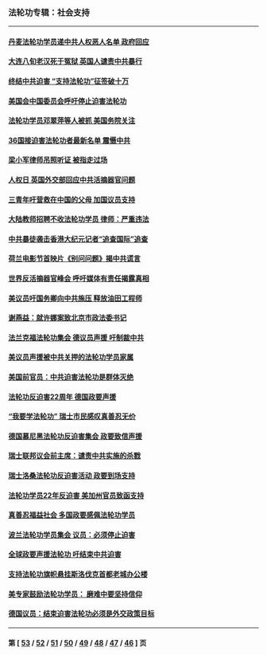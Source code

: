 ### 法轮功专辑：社会支持
---
#### [丹麦法轮功学员递中共人权恶人名单 政府回应](../../pages/nf4386/n13497482.md?01140430) 
#### [大连八旬老汉死于冤狱 英国人谴责中共暴行](../../pages/nf4386/n13480118.md?01140430) 
#### [终结中共迫害 “支持法轮功”征签破十万](../../pages/nf4386/n13471084.md?01140430) 
#### [美国会中国委员会呼吁停止迫害法轮功](../../pages/nf4386/n13465411.md?01140430) 
#### [法轮功学员邓翠萍等人被抓 美国务院关注](../../pages/nf4386/n13451524.md?01140430) 
#### [36国接迫害法轮功者最新名单 震慑中共](../../pages/nf4386/n13445909.md?01140430) 
#### [梁小军律师吊照听证 被指走过场](../../pages/nf4386/n13437662.md?01140430) 
#### [人权日 英国外交部回应中共活摘器官问题](../../pages/nf4386/n13430243.md?01140430) 
#### [三青年吁营救在中国的父母 加国议员支持](../../pages/nf4386/n13429744.md?01140430) 
#### [大陆教师招聘不收法轮功学员 律师：严重违法](../../pages/nf4386/n13365839.md?01140430) 
#### [中共暴徒袭击香港大纪元记者“追查国际”追查](../../pages/nf4386/n13343404.md?01140430) 
#### [荷兰电影节首映片《别问问题》揭中共谎言](../../pages/nf4386/n13321179.md?01140430) 
#### [世界反活摘器官峰会 呼吁媒体有责任揭露真相](../../pages/nf4386/n13264475.md?01140430) 
#### [美议员吁国务卿向中共施压 释放油田工程师](../../pages/nf4386/n13233845.md?01140430) 
#### [谢燕益：就许娜案致北京市政法委书记](../../pages/nf4386/n13182701.md?01140430) 
#### [法兰克福法轮功集会 德议员声援 吁制裁中共](../../pages/nf4386/n13175975.md?01140430) 
#### [美议员声援被中共关押的法轮功学员家属](../../pages/nf4386/n13158310.md?01140430) 
#### [美国前官员：中共迫害法轮功是群体灭绝](../../pages/nf4386/n13157750.md?01140430) 
#### [法轮功反迫害22周年 德国政要声援](../../pages/nf4386/n13143632.md?01140430) 
#### [“我要学法轮功” 瑞士市民感叹真善忍无价](../../pages/nf4386/n13129633.md?01140430) 
#### [德国慕尼黑法轮功反迫害集会 政要致信声援](../../pages/nf4386/n13129148.md?01140430) 
#### [瑞士联邦议会前主席：谴责中共实施的杀戮](../../pages/nf4386/n13127336.md?01140430) 
#### [瑞士洛桑法轮功反迫害活动 政要到场支持](../../pages/nf4386/n13119398.md?01140430) 
#### [法轮功学员22年反迫害 美加州官员致函支持](../../pages/nf4386/n13118879.md?01140430) 
#### [真善忍福益社会 多国政要感佩法轮功学员](../../pages/nf4386/n13116951.md?01140430) 
#### [波兰法轮功学员集会 议员：必须停止迫害](../../pages/nf4386/n13116685.md?01140430) 
#### [全球政要声援法轮功 吁结束中共迫害](../../pages/nf4386/n13114441.md?01140430) 
#### [支持法轮功旗帜悬挂斯洛伐克首都老城办公楼](../../pages/nf4386/n13112261.md?01140430) 
#### [美专家鼓励法轮功学员： 磨难中要坚持信仰](../../pages/nf4386/n13108359.md?01140430) 
#### [德国议员：结束迫害法轮功必须是外交政策目标](../../pages/nf4386/n13109600.md?01140430) 

---
#### 第 [ [53](./53.md?01140430) / [52](./52.md?01140430) / [51](./51.md?01140430) / [50](./50.md?01140430) / [49](./49.md?01140430) / [48](./48.md?01140430) / [47](./47.md?01140430) / [46](./46.md?01140430) ] 页
